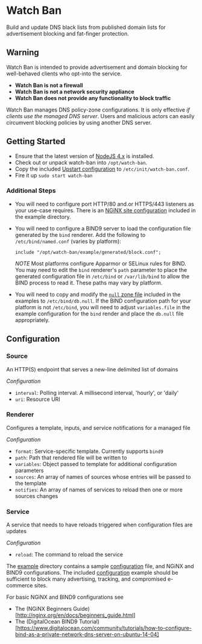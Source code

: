 Watch Ban
=========

Build and update DNS black lists from published domain lists for advertisement blocking and fat-finger protection.

## Warning

Watch Ban is intended to provide advertisement and domain blocking for well-behaved clients who opt-into the service.

* **Watch Ban is not a firewall**
* **Watch Ban is not a network security appliance**
* **Watch Ban does not provide any functionality to block traffic**

Watch Ban manages DNS policy-zone configurations. It is only effective _if clients use the managed DNS server_. Users and malicious actors can easily circumvent blocking policies by using another DNS server.

## Getting Started

* Ensure that the latest version of [NodeJS 4.x](https://nodejs.org/en/download/) is installed.
* Check out or unpack watch-ban into `/opt/watch-ban`.
* Copy the included [Upstart configuration](example/watch-ban.upstart) to `/etc/init/watch-ban.conf`.
* Fire it up `sudo start watch-ban`

### Additional Steps

* You will need to configure port HTTP/80 and.or HTTPS/443 listeners as your use-case requires. There is an [NGiNX site configuration](example/nginx/block) included in the example directory.
* You will need to configure a BIND9 server to load the configuration file generated by the `bind` renderer. Add the following to `/etc/bind/named.conf` (varies by platform):

  ```
  include "/opt/watch-ban/example/generated/block.conf";
  ```

  *NOTE* Most platforms configure Apparmor or SELinux rules for BIND. You may need to edit the `bind` renderer's `path` parameter to place the generated configuration file in `/etc/bind` or `/var/lib/bind` to allow the BIND process to read it. These paths may vary by platform.

* You will need to copy and modify the [`null` zone file](example/bind/db.null) included in the examples to `/etc/bind/db.null`. If the BIND configuration path for your platform is not `/etc/bind`, you will need to adjust `variables.file` in the example configuration for the `bind` render and place the `db.null` file appropriately.

## Configuration

### Source

An HTTP(S) endpoint that serves a new-line delimited list of domains

*Configuration*

* `interval`: Polling interval. A millisecond interval, 'hourly', or 'daily'
* `uri`: Resource URI

### Renderer

Configures a template, inputs, and service notifications for a managed file

*Configuration*

* `format`: Service-specific template. Currently supports `bind9`
* `path`: Path that rendered file will be written to
* `variables`: Object passed to template for additional configuration parameters
* `sources`: An array of names of sources whose entries will be passed to the template
* `notifies`: An array of names of services to reload then one or more sources changes

### Service

A service that needs to have reloads triggered when configuration files are updates

*Configuration*

* `reload`: The command to reload the service

The [example](example) directory contains a sample [configuration](example/config.json) file, and NGiNX and BIND9 configurations. The included [configuration](example/config.json) example should be sufficient to block many advertising, tracking, and compromised e-commerce sites.

For basic NGiNX and BIND9 configurations see
* The (NGiNX Beginners Guide)[http://nginx.org/en/docs/beginners_guide.html]
* The (DigitalOcean BIND9 Tutorial)[https://www.digitalocean.com/community/tutorials/how-to-configure-bind-as-a-private-network-dns-server-on-ubuntu-14-04]
